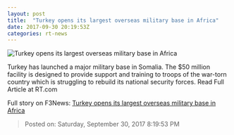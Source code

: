 ```yaml
---
layout: post
title:  "Turkey opens its largest overseas military base in Africa"
date: 2017-09-30 20:19:53Z
categories: rt-news
---
```


![Turkey opens its largest overseas military base in Africa](https://cdn.rt.com/files/2017.09/article/59cfc47cfc7e9369168b4567.jpg)

Turkey has launched a major military base in Somalia. The $50 million facility is designed to provide support and training to troops of the war-torn country which is struggling to rebuild its national security forces. Read Full Article at RT.com


Full story on F3News: [Turkey opens its largest overseas military base in Africa](http://www.f3nws.com/n/rKbqyE)

> Posted on: Saturday, September 30, 2017 8:19:53 PM
